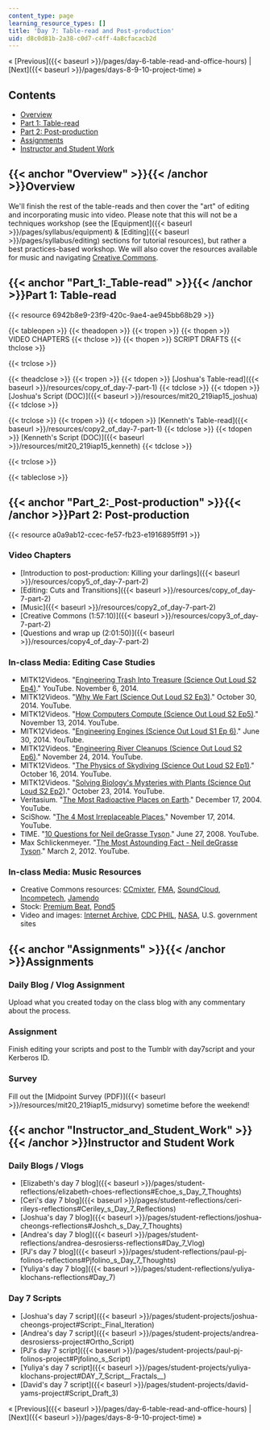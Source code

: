 ```yaml
---
content_type: page
learning_resource_types: []
title: 'Day 7: Table-read and Post-production'
uid: d8c0d81b-2a38-c0d7-c4ff-4a8cfacacb2d
---
```


« [Previous]({{< baseurl >}}/pages/day-6-table-read-and-office-hours) | [Next]({{< baseurl >}}/pages/days-8-9-10-project-time) »

Contents
--------

*   [Overview](#Overview)
*   [Part 1: Table-read](#Part_1:_Table-read)
*   [Part 2: Post-production](#Part_2:_Post-production)
*   [Assignments](#Assignments)
*   [Instructor and Student Work](#Instructor_and_Student_Work)

{{< anchor "Overview" >}}{{< /anchor >}}Overview
------------------------------------------------

We'll finish the rest of the table-reads and then cover the "art" of editing and incorporating music into video. Please note that this will not be a techniques workshop (see the [Equipment]({{< baseurl >}}/pages/syllabus/equipment) & [Editing]({{< baseurl >}}/pages/syllabus/editing) sections for tutorial resources), but rather a best practices-based workshop. We will also cover the resources available for music and navigating [Creative Commons](http://creativecommons.org/).

{{< anchor "Part_1:_Table-read" >}}{{< /anchor >}}Part 1: Table-read
--------------------------------------------------------------------

{{< resource 6942b8e9-23f9-420c-9ae4-ae945bb68b29 >}}

{{< tableopen >}}
{{< theadopen >}}
{{< tropen >}}
{{< thopen >}}
VIDEO CHAPTERS
{{< thclose >}}
{{< thopen >}}
SCRIPT DRAFTS
{{< thclose >}}

{{< trclose >}}

{{< theadclose >}}
{{< tropen >}}
{{< tdopen >}}
[Joshua's Table-read]({{< baseurl >}}/resources/copy_of_day-7-part-1)
{{< tdclose >}}
{{< tdopen >}}
[Joshua's Script (DOC)]({{< baseurl >}}/resources/mit20_219iap15_joshua)
{{< tdclose >}}

{{< trclose >}}
{{< tropen >}}
{{< tdopen >}}
[Kenneth's Table-read]({{< baseurl >}}/resources/copy2_of_day-7-part-1)
{{< tdclose >}}
{{< tdopen >}}
[Kenneth's Script (DOC)]({{< baseurl >}}/resources/mit20_219iap15_kenneth)
{{< tdclose >}}

{{< trclose >}}

{{< tableclose >}}

{{< anchor "Part_2:_Post-production" >}}{{< /anchor >}}Part 2: Post-production
------------------------------------------------------------------------------

{{< resource a0a9ab12-ccec-fe57-fb23-e1916895ff91 >}}

### Video Chapters

*   [Introduction to post-production: Killing your darlings]({{< baseurl >}}/resources/copy5_of_day-7-part-2)
*   [Editing: Cuts and Transitions]({{< baseurl >}}/resources/copy_of_day-7-part-2)
*   [Music]({{< baseurl >}}/resources/copy2_of_day-7-part-2)
*   [Creative Commons (1:57:10)]({{< baseurl >}}/resources/copy3_of_day-7-part-2)
*   [Questions and wrap up (2:01:50)]({{< baseurl >}}/resources/copy4_of_day-7-part-2)

### In-class Media: Editing Case Studies

*   MITK12Videos. "[Engineering Trash Into Treasure (Science Out Loud S2 Ep4)](https://youtu.be/GzhFgEYiVyY)." YouTube. November 6, 2014.
*   MITK12Videos. "[Why We Fart (Science Out Loud S2 Ep3)](https://youtu.be/R1kxajH629A)." October 30, 2014. YouTube.
*   MITK12Videos. "[How Computers Compute (Science Out Loud S2 Ep5)](https://youtu.be/8cVsgFN3hSM)." November 13, 2014. YouTube.
*   MITK12Videos. "[Engineering Engines (Science Out Loud S1 Ep 6)](https://youtu.be/y2vzH1MjRqQ)." June 30, 2014. YouTube.
*   MITK12Videos. "[Engineering River Cleanups (Science Out Loud S2 Ep6)](https://youtu.be/oiHNdcdU1pM)." November 24, 2014. YouTube.
*   MITK12Videos. "[The Physics of Skydiving (Science Out Loud S2 Ep1)](https://youtu.be/qEWCRKxhEZo)." October 16, 2014. YouTube.
*   MITK12Videos. "[Solving Biology's Mysteries with Plants (Science Out Loud S2 Ep2](https://youtu.be/K9mhXBOhuHU))." October 23, 2014. YouTube.
*   Veritasium. "[The Most Radioactive Places on Earth](https://youtu.be/TRL7o2kPqw0)." December 17, 2004. YouTube.
*   SciShow. "[The 4 Most Irreplaceable Places.](https://youtu.be/nsp2VLsie_E)" November 17, 2014. YouTube.
*   TIME. "[10 Questions for Neil deGrasse Tyson](https://youtu.be/wiOwqDmacJo)." June 27, 2008. YouTube.
*   Max Schlickenmeyer. "[The Most Astounding Fact - Neil deGrasse Tyson](https://youtu.be/9D05ej8u-gU)." March 2, 2012. YouTube.

### In-class Media: Music Resources

*   Creative Commons resources: [CCmixter](http://ccmixter.org/), [FMA](http://freemusicarchive.org/), [SoundCloud](https://soundcloud.com/), [Incompetech](http://incompetech.com/), [Jamendo](https://www.jamendo.com/)
*   Stock: [Premium Beat,](http://www.premiumbeat.com/stock-music) [Pond5](http://www.pond5.com/)
*   Video and images: [Internet Archive](https://archive.org/details/stock_footage), [CDC PHIL](http://phil.cdc.gov/Phil/home.asp), [NASA](https://www.nasa.gov/multimedia/imagegallery/index.html), U.S. government sites

{{< anchor "Assignments" >}}{{< /anchor >}}Assignments
------------------------------------------------------

### Daily Blog / Vlog Assignment

Upload what you created today on the class blog with any commentary about the process.

### Assignment

Finish editing your scripts and post to the Tumblr with day7script and your Kerberos ID.

### Survey

Fill out the [Midpoint Survey (PDF)]({{< baseurl >}}/resources/mit20_219iap15_midsurvy) sometime before the weekend!

{{< anchor "Instructor_and_Student_Work" >}}{{< /anchor >}}Instructor and Student Work
--------------------------------------------------------------------------------------

### Daily Blogs / Vlogs

*   [Elizabeth's day 7 blog]({{< baseurl >}}/pages/student-reflections/elizabeth-choes-reflections#Echoe_s_Day_7_Thoughts)
*   [Ceri's day 7 blog]({{< baseurl >}}/pages/student-reflections/ceri-rileys-reflections#Ceriley_s_Day_7_Reflections)
*   [Joshua's day 7 blog]({{< baseurl >}}/pages/student-reflections/joshua-cheongs-reflections#Joshch_s_Day_7_Thoughts)
*   [Andrea's day 7 blog]({{< baseurl >}}/pages/student-reflections/andrea-desrosierss-reflections#Day_7_Vlog)
*   [PJ's day 7 blog]({{< baseurl >}}/pages/student-reflections/paul-pj-folinos-reflections#Pjfolino_s_Day_7_Thoughts)
*   [Yuliya's day 7 blog]({{< baseurl >}}/pages/student-reflections/yuliya-klochans-reflections#Day_7)

### Day 7 Scripts

*   [Joshua's day 7 script]({{< baseurl >}}/pages/student-projects/joshua-cheongs-project#Script:_Final_Iteration)
*   [Andrea's day 7 script]({{< baseurl >}}/pages/student-projects/andrea-desrosierss-project#Ortho_Script)
*   [PJ's day 7 script]({{< baseurl >}}/pages/student-projects/paul-pj-folinos-project#Pjfolino_s_Script)
*   [Yuliya's day 7 script]({{< baseurl >}}/pages/student-projects/yuliya-klochans-project#DAY_7_Script__Fractals__)
*   [David's day 7 script]({{< baseurl >}}/pages/student-projects/david-yams-project#Script_Draft_3)

« [Previous]({{< baseurl >}}/pages/day-6-table-read-and-office-hours) | [Next]({{< baseurl >}}/pages/days-8-9-10-project-time) »